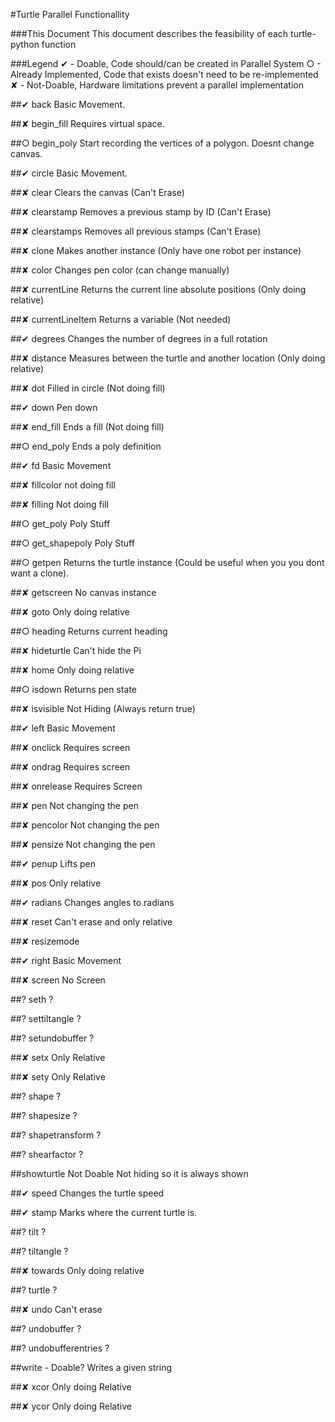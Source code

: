 #Turtle Parallel Functionallity

###This Document
This document describes the feasibility of each turtle-python function 

###Legend
✔ - Doable, Code should/can be created in Parallel System
○ - Already Implemented, Code that exists doesn't need to be re-implemented
✘ - Not-Doable, Hardware limitations prevent a parallel implementation


##✔ back
Basic Movement.

##✘ begin_fill
Requires virtual space.

##○ begin_poly
Start recording the vertices of a polygon. Doesnt change canvas.

##✔ circle
Basic Movement.

##✘ clear
Clears the canvas (Can't Erase)

##✘ clearstamp
Removes a previous stamp by ID (Can't Erase)

##✘ clearstamps
Removes all previous stamps (Can't Erase)

##✘ clone
Makes another instance (Only have one robot per instance)

##✘ color
Changes pen color (can change manually)

##✘ currentLine
Returns the current line absolute positions (Only doing relative)

##✘ currentLineItem
Returns a variable (Not needed)

##✔ degrees
Changes the number of degrees in a full rotation

##✘ distance
Measures between the turtle and another location (Only doing relative)

##✘ dot
Filled in circle (Not doing fill)

##✔ down
Pen down

##✘ end_fill
Ends a fill (Not doing fill)

##○ end_poly
Ends a poly definition

##✔ fd
Basic Movement

##✘ fillcolor
not doing fill

##✘ filling
Not doing fill

##○ get_poly
Poly Stuff

##○ get_shapepoly
Poly Stuff

##○ getpen
Returns the turtle instance (Could be useful when you you dont want a clone).

##✘ getscreen
No canvas instance

##✘ goto
Only doing relative

##○ heading
Returns current heading

##✘ hideturtle
Can't hide the Pi

##✘ home
Only doing relative

##○ isdown
Returns pen state

##✘ isvisible
Not Hiding (Always return true)

##✔ left
Basic Movement

##✘ onclick
Requires screen

##✘ ondrag
Requires screen

##✘ onrelease
Requires Screen

##✘ pen
Not changing the pen


##✘ pencolor
Not changing the pen

##✘ pensize
Not changing the pen

##✔ penup
Lifts pen

##✘ pos
Only relative

##✔ radians
Changes angles to radians

##✘ reset
Can't erase and only relative

##✘ resizemode


##✔ right
Basic Movement

##✘ screen
No Screen

##? seth
?

##? settiltangle
?

##? setundobuffer
?

##✘ setx
Only Relative

##✘ sety 
Only Relative

##? shape 
?

##? shapesize
?

##? shapetransform
?

##? shearfactor
?

##showturtle Not Doable
Not hiding so it is always shown

##✔ speed
Changes the turtle speed

##✔ stamp
Marks where the current turtle is.

##? tilt
?

##? tiltangle
?

##✘ towards 
Only doing relative

##? turtle
?

##✘ undo 
Can't erase

##? undobuffer
?

##? undobufferentries 
?

##write - Doable?
Writes a given string

##✘ xcor 
Only doing Relative

##✘ ycor 
Only doing Relative
